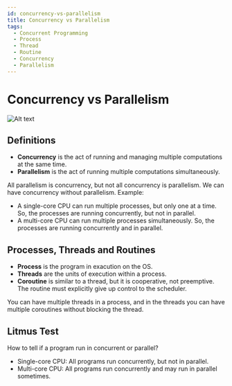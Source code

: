 ```yaml
---
id: concurrency-vs-parallelism
title: Concurrency vs Parallelism
tags:
  - Concurrent Programming
  - Process
  - Thread
  - Routine
  - Concurrency
  - Parallelism
---
```


# Concurrency vs Parallelism

![Alt text](image.jpg)

## Definitions

- **Concurrency** is the act of running and managing multiple computations at the same time.
- **Parallelism** is the act of running multiple computations simultaneously.

All parallelism is concurrency, but not all concurrency is parallelism. We can have concurrency without parallelism. Example:

- A single-core CPU can run multiple processes, but only one at a time. So, the processes are running concurrently, but not in parallel.
- A multi-core CPU can run multiple processes simultaneously. So, the processes are running concurrently and in parallel.

## Processes, Threads and Routines

- **Process** is the program in exacution on the OS.
- **Threads** are the units of execution within a process.
- **Coroutine** is similar to a thread, but it is cooperative, not preemptive. The routine must explicitly give up control to the scheduler.

You can have multiple threads in a process, and in the threads you can have multiple coroutines without blocking the thread.

## Litmus Test

How to tell if a program run in concurrent or parallel?

- Single-core CPU: All programs run concurrently, but not in parallel.
- Multi-core CPU: All programs run concurrently and may run in parallel sometimes.

